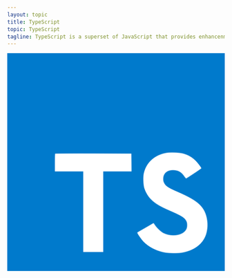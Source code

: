 ```yaml
---
layout: topic
title: TypeScript
topic: TypeScript
tagline: TypeScript is a superset of JavaScript that provides enhancenments to JavaScript, such as static typing.
---
```


<img src="/static/brand-logos/ts-logo.svg" alt="TypeScript community logo" class="Logo-brand">
